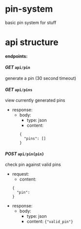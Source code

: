 # pin-system
basic pin system for stuff

# api structure
#### endpoints:
#### *GET* `api/pin`
generate a pin (30 second timeout)

#### *GET* `api/pins`
view currently generated pins
  - response:
    - body:
      - type: json
      - content:
      ```buildoutcfg
      {
        "pins": []
      }
      ```
#### *POST* `api/pin{pin}`
check pin against valid pins
  - request:
    - content:
    ```buildoutcfg
    {
      "pin":
    }
    ```
  - response:
    - body:
      - type: json
      - content: 
        `{"valid_pin"}`
    
